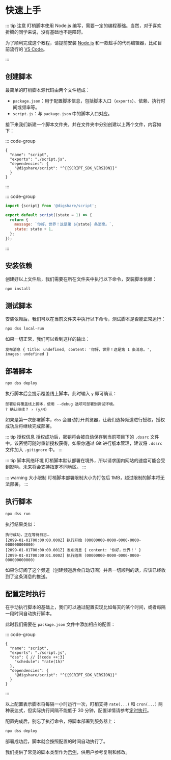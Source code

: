 <script setup>
  import {SCRIPT_SDK_VERSION} from '../variables';
</script>

# 快速上手

::: tip 注意
盯梢脚本使用 Node.js 编写，需要一定的编程基础。当然，对于喜欢折腾的同学来说，没有基础也不是障碍。

为了顺利完成这个教程，请提前安装 [Node.js][node-js] 和一款趁手的代码编辑器，比如目前流行的 [VS Code][vs-code]。

:::

## 创建脚本

最简单的盯梢脚本源代码由两个文件组成：

- `package.json`：用于配置脚本信息，包括脚本入口（`exports`）、依赖、执行时间或频率等。
- `script.js`：与 `package.json` 中的脚本入口对应。

接下来我们新建一个脚本文件夹，并在文件夹中分别创建以上两个文件，内容如下：

::: code-group

```json-vue [package.json]
{
  "name": "script",
  "exports": "./script.js",
  "dependencies": {
    "@digshare/script": "^{{SCRIPT_SDK_VERSION}}"
  }
}
```

:::

::: code-group

```js [script.js]
import {script} from '@digshare/script';

export default script((state = 1) => {
  return {
    message: `你好，世界！这是第 ${state} 条消息。`,
    state: state + 1,
  };
});
```

:::

## 安装依赖

创建好以上文件后，我们需要在所在文件夹中执行以下命令，安装脚本依赖：

```bash
npm install
```

## 测试脚本

安装依赖后，我们可以在当前文件夹中执行以下命令，测试脚本是否能正常运行：

```bash
npx dss local-run
```

如果一切正常，我们可以看到这样的输出：

```log
发布消息 { title: undefined, content: '你好，世界！这是第 1 条消息。', images: undefined }
```

## 部署脚本

```bash
npx dss deploy
```

执行脚本后会提示覆盖线上脚本，此时输入 `y` 即可确认：

```log
部署后将覆盖线上脚本，使用 --debug 选项可部署到调试环境。
? 确认继续？ › (y/N)
```

如果是第一次部署脚本，`dss` 会自动打开浏览器，让我们选择频道进行授权，授权成功后将继续完成部署。

::: tip 授权信息
授权成功后，密钥将会被自动保存到当前项目下的 `.dssrc` 文件中。该密钥可随时重新授权获得，如果你通过 Git 进行版本管理，建议将 `.dssrc` 文件加入 `.gitignore` 中。
:::

::: tip 脚本网络环境
盯梢脚本默认部署在境外，所以请求国内网站的速度可能会受到影响，未来将会支持指定不同地区。
:::

::: warning 大小限制
盯梢脚本部署限制大小为打包后 1MB，超过限制的脚本将无法部署。
:::

## 执行脚本

```bash
npx dss run
```

执行结果类似：

```log
执行成功，正在等待日志…
[2099-01-01T00:00:00.000Z] 执行开始 (00000000-0000-0000-0000-000000000000)
[2099-01-01T00:00:00.001Z] 发布消息 { content: '你好，世界！' }
[2099-01-01T00:00:01.000Z] 执行结束 (00000000-0000-0000-0000-000000000000)
```

如果你订阅了这个频道（创建频道后会自动订阅）并且一切顺利的话，应该已经收到了这条消息的推送。

## 配置定时执行

在手动执行脚本的基础上，我们可以通过配置实现比如每天的某个时间，或者每隔一段时间自动执行脚本。

此时我们需要在 `package.json` 文件中添加相应的配置：

::: code-group

<!-- prettier-ignore -->
```json-vue [package.json] {4-6}
{
  "name": "script",
  "exports": "./script.js",
  "dss": { // [!code ++:3]
    "schedule": "rate(1h)"
  },
  "dependencies": {
    "@digshare/script": "^{{SCRIPT_SDK_VERSION}}"
  }
}
```

:::

以上配置表示脚本将每隔一小时运行一次，盯梢支持 `rate(...)` 和 `cron(...)` 两种表达式，但实际执行间隔不能低于 30 分钟，配置详情请参考[定时执行](/script/scheduling.md)。

配置完成后，别忘了执行命令，将脚本部署到服务器上：

```bash
npx dss deploy
```

部署成功后，脚本就会按照配置的时间自动执行了。

我们提供了常见的脚本类型作为[示例](/script/examples/npm-package-new-release.md)，供用户参考复制和修改。

[node-js]: https://nodejs.org/
[vs-code]: https://code.visualstudio.com/
